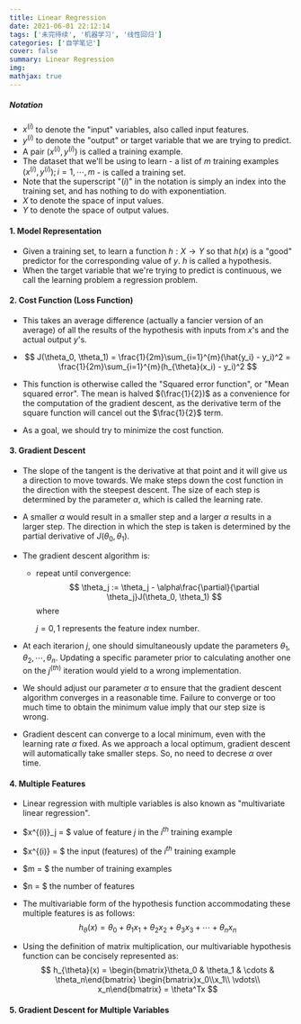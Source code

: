 ```yaml
---
title: Linear Regression
date: 2021-06-01 22:12:14
tags: ['未完待续', '机器学习', '线性回归']
categories: ['自学笔记']
cover: false
summary: Linear Regression
img:
mathjax: true
---
```


##### Notation

* $x^{(i)}$ to denote the "input" variables, also called input features.
* $y^{(i)}$ to denote the "output" or target variable that we are trying to predict.
* A pair $(x^{(i)}, y^{(i)})$ is called a training example.
* The dataset that we'll be using to learn - a list of $m$ training examples $(x^{(i)}, y^{(i)}); i = 1, \cdots, m$ - is called a training set.
* Note that the superscript "$(i)$" in the notation is simply an index into the training set, and has nothing to do with exponentiation.
* $X$ to denote the space of input values.
* $Y$ to denote the space of output values.

#### 1. Model Representation

* Given a training set, to learn a function $h: X\rightarrow Y$ so that $h(x)$ is a "good" predictor for the corresponding value of $y$. $h$ is called a hypothesis.
* When the target variable that we're trying to predict is continuous, we call the learning problem a regression problem.

#### 2. Cost Function (Loss Function)

* This takes an average difference (actually a fancier version of an average) of all the results of the hypothesis with inputs from $x$'s and the actual output $y$'s.

* $$
  J(\theta_0, \theta_1) = \frac{1}{2m}\sum_{i=1}^{m}(\hat{y_i} - y_i)^2 = \frac{1}{2m}\sum_{i=1}^{m}(h_{\theta}(x_i) - y_i)^2
  $$

* This function is otherwise called the "Squared error function", or "Mean squared error". The mean is halved $(\frac{1}{2})$ as a convenience for the computation of the gradient descent, as the derivative term of the square function will cancel out the $\frac{1}{2}$ term.

* As a goal, we should try to minimize the cost function.

#### 3. Gradient Descent

* The slope of the tangent is the derivative at that point and it will give us a direction to move towards. We make steps down the cost function in the direction with the steepest descent. The size of each step is determined by the parameter $\alpha$, which is called the learning rate.

* A smaller $\alpha$ would result in a smaller step and a larger $\alpha$ results in a larger step. The direction in which the step is taken is determined by the partial derivative of $J(\theta_0, \theta_1)$.

* The gradient descent algorithm is:

  * repeat until convergence:
    $$
    \theta_j := \theta_j - \alpha\frac{\partial}{\partial \theta_j}J(\theta_0, \theta_1)
    $$
    where

    $j = 0, 1$ represents the feature index number.

* At each iterarion $j$, one should simultaneously update the parameters $\theta_1, \theta_2, \cdots, \theta_n$. Updating a specific parameter prior to calculating another one on the $j^{(th)}$ iteration would yield to a wrong implementation.
* We should adjust our parameter $\alpha$ to ensure that the gradient descent algorithm converges in a reasonable time. Failure to converge or too much time to obtain the minimum value imply that our step size is wrong.
* Gradient descent can converge to a local minimum, even with the learning rate $\alpha$ fixed. As we approach a local optimum, gradient descent will automatically take smaller steps. So, no need to decrese $\alpha$ over time.

#### 4. Multiple Features

* Linear regression with multiple variables is also known as "multivariate linear regression".

* $x^{(i)}_j = $ value of feature $j$ in the $i^{th}$ training example

* $x^{(i)} = $ the input (features) of the $i^{th}$ training example

* $m = $ the number of training examples

* $n = $ the number of features

* The multivariable form of the hypothesis function accommodating these multiple features is as follows:
  $$
  h_{\theta}(x) = \theta_0 + \theta_1x_1 + \theta_2x_2 + \theta_3x_3 + \cdots + \theta_nx_n
  $$

* Using the definition of matrix multiplication, our multivariable hypothesis function can be concisely represented as:
  $$
  h_{\theta}(x) = \begin{bmatrix}\theta_0 & \theta_1 & \cdots & \theta_n\end{bmatrix} \begin{bmatrix}x_0\\x_1\\ \vdots\\ x_n\end{bmatrix} = \theta^Tx
  $$

#### 5. Gradient Descent for Multiple Variables

